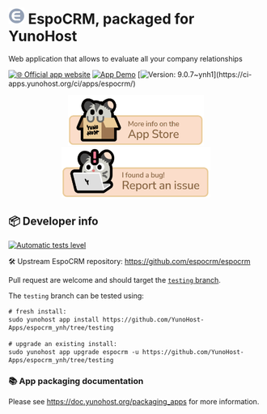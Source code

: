 <!--
N.B.: This README was automatically generated by <https://github.com/YunoHost/apps_tools/blob/main/readme_generator>
It shall NOT be edited by hand.
-->

<h1>
  <img src="https://raw.githubusercontent.com/YunoHost/apps/main/logos/espocrm.png" width="32px" alt="Logo of EspoCRM">
  EspoCRM, packaged for YunoHost
</h1>

Web application that allows to evaluate all your company relationships

[![🌐 Official app website](https://img.shields.io/badge/Official_app_website-darkgreen?style=for-the-badge)](https://www.espocrm.com)
[![App Demo](https://img.shields.io/badge/App_Demo-blue?style=for-the-badge)](https://www.espocrm.com/demo/)
[![Version: 9.0.7~ynh1](https://img.shields.io/badge/Version-9.0.7~ynh1-rgba(0,150,0,1)?style=for-the-badge)](https://ci-apps.yunohost.org/ci/apps/espocrm/)

<div align="center">
<a href="https://apps.yunohost.org/app/espocrm"><img height="100px" src="https://github.com/YunoHost/yunohost-artwork/raw/refs/heads/main/badges/neopossum-badges/badge_more_info_on_the_appstore.svg"/></a>
<a href="https://github.com/YunoHost-Apps/espocrm_ynh/issues"><img height="100px" src="https://github.com/YunoHost/yunohost-artwork/raw/refs/heads/main/badges/neopossum-badges/badge_report_an_issue.svg"/></a>
</div>

## 📦 Developer info

[![Automatic tests level](https://apps.yunohost.org/badge/cilevel/espocrm)](https://ci-apps.yunohost.org/ci/apps/espocrm/)

🛠️ Upstream EspoCRM repository: <https://github.com/espocrm/espocrm>

Pull request are welcome and should target the [`testing` branch](https://github.com/YunoHost-Apps/espocrm_ynh/tree/testing).

The `testing` branch can be tested using:
```
# fresh install:
sudo yunohost app install https://github.com/YunoHost-Apps/espocrm_ynh/tree/testing

# upgrade an existing install:
sudo yunohost app upgrade espocrm -u https://github.com/YunoHost-Apps/espocrm_ynh/tree/testing
```

### 📚 App packaging documentation

Please see <https://doc.yunohost.org/packaging_apps> for more information.